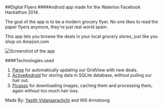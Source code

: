 ##Digital Flyers
####Android app made for the Waterloo Facebook Hackathon 2014. 

The goal of the app is to be a modern grocery flyer. No one likes to read the paper flyers anymore, they're just real world spam.

This app lets you browse the deals in your local grocery stores, just like you shop on Amazon.com

![Screenshot of the app](http://i.imgur.com/ir8nsWm.png?1)

####Technologies used
1. [Parse](http://parse.com) for automatically updating our GridView with new deals.
2. [ActiveAndroid](http://www.activeandroid.com/) for storing data in SQLite database, without pulling our hair out.
3. [Picasso](http://square.github.io/picasso/) for downloading images, caching them and processing them, again without too much hair loss.

Made By: [Yasith Vidanaarachchi](http://tuxv.net) and Will Armstrong	